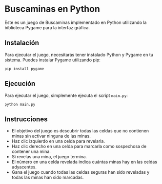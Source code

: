 

# Buscaminas en Python

Este es un juego de Buscaminas implementado en Python utilizando la biblioteca Pygame para la interfaz gráfica.

## Instalación

Para ejecutar el juego, necesitarás tener instalado Python y Pygame en tu sistema. Puedes instalar Pygame utilizando pip:

```
pip install pygame
```

## Ejecución

Para ejecutar el juego, simplemente ejecuta el script `main.py`:

```
python main.py
```

## Instrucciones

- El objetivo del juego es descubrir todas las celdas que no contienen minas sin activar ninguna de las minas.
- Haz clic izquierdo en una celda para revelarla.
- Haz clic derecho en una celda para marcarla como sospechosa de contener una mina.
- Si revelas una mina, el juego termina.
- El número en una celda revelada indica cuántas minas hay en las celdas adyacentes.
- Gana el juego cuando todas las celdas seguras han sido reveladas y todas las minas han sido marcadas.


